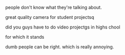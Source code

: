 people don't know what they're talking about.

great quality camera for student projectsq

did you guys have to do video projectgs in highs chool

for which it stands

dumb people can be right. which is really annoying.
